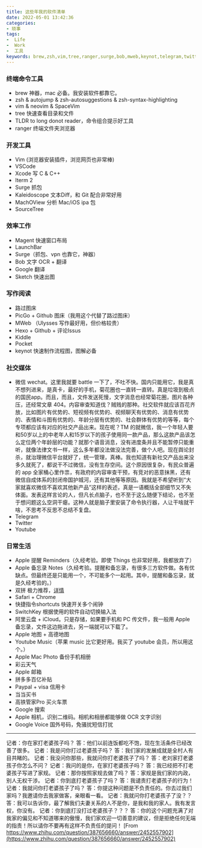 ```yaml
---
title: 这些年我的软件清单
date: 2022-05-01 13:42:36 
categories:
- 琐事
tags:
-  Life
-  Work
-  工具
keywords: brew,zsh,vim,tree,ranger,surge,bob,mweb,keynot,telegram,twitter,youtube
---
```


### 终端命令工具

* brew 神器，mac 必备。我安装软件都靠它。
* zsh & autojump & zsh-autosuggestions & zsh-syntax-highlighting
* vim & neovim & SpaceVim
* tree 快速查看目录和文件
* TLDR to long donot reader，命令组合提示好工具
* ranger 终端文件夹浏览器

<!-- more -->

### 开发工具

* Vim (浏览器安装插件，浏览网页也非常棒)
* VSCode
* Xcode 写 C & C++
* Iterm 2
* Surge 抓包
* Kaleidoscope 文本Diff，和 Git 配合非常好用
* MachOView 分析 Mac/iOS ipa 包
* SourceTree

### 效率工作

* Magent 快速窗口布局
* LaunchBar
* Surge（抓包、vpn 也靠它，神器）
* Bob 文字 OCR + 翻译
* Google 翻译
* Sketch 快速出图

### 写作阅读

* 路过图床
* PicGo + Github 图床（我用这个代替了路过图床）
* MWeb （Ulysses 写作最好用，但价格较贵）
* Hexo + Github + 评论Issus
* Kiddle
* Pocket
* keynot 快速制作流程图，图解必备

### 社交媒体

* 微信 wechat。这里我就要 battle 一下了，不吐不快。国内只能用它，我是真不想列进来，是真卡，最好的手机，菊花圈也一直转一直转。真是垃圾到极点的国民app。而且，而且，文件发送死慢，文字消息也经常菊花圈，图片各种压，还经常文章 404。内容审查知道伐？贼贱的那种。社交软件就应该百花齐放，比如图片有优势的、短视频有优势的、视频聊天有优势的、消息有优势的、表情和斗图有优势的、年龄分层有优势的、社会群体有优势的等等，每个专项都应该有对应的社交产品出来。现在呢？TM 的就微信，我一个年轻人要和50岁以上的中老年人和15岁以下的孩子使用同一款产品，那么这款产品该怎么定位两个年龄层的功能？就那个语音消息，没有进度条并且不能暂停只能重听，就像法律文书一样，这么多年都没法做没法完善，做个人吧。现在舆论封杀，就治理微信平台就好了，统一管理，真棒。我也知道有新社交产品出来没多久就死了，都说干不过微信，没有生存空间。这个原因很复杂，有民众普遍的 app 全家桶心里作祟，有政府的内容审查干预，有竞对的恶意抹黑，还有微信自成体系的封闭帝国护城河，还有其他等等原因。我就是不希望听到“大家就喜欢微信不喜欢其他新产品”这样的表述，真是一语概括全部细节又不失体面。发表这样言论的人，但凡长点脑子，也不至于这么随便下结论，也不至于想问题这么空洞干瘪。这种人就是脑子里安装了命令执行器，人让干啥就干啥，不思考不反思不总结不复盘。
* Telegram
* Twitter
* Youtube

### 日常生活

* Apple 提醒 Reminders（久经考验。即使 Things 也非常好用，我都放弃了）
* Apple 备忘录 Notes（久经考验。提醒和备忘录，有很多三方软件做。各有优缺点。但最终还是只能用一个，不可能多个一起用。其中，提醒和备忘录，就是久经考验的。）
* 双拼 极力推荐，[详情](https://www.yigegongjiang.com/2022/提高效率的手艺/#双拼)
* Safari + Chrome
* 快捷指令shortcuts 快速开关多个闹钟
* SwitchKey 根据使用的软件自动切换输入法
* 阿里云盘 + iCloud。只是存储，如果要手机和 PC 传文件，我一般用 Apple 备忘录，文件这边拖进去，另一端就可以下载了。
* Apple 地图 + 高德地图
* Youtube Music（苹果 music 比它更好用。我买了 youtube 会员，所以用这个。）
* Apple Mac Photo 备份手机相册
* 彩云天气
* Apple 邮箱
* 拼多多百亿补贴
* Paypal + visa 信用卡
* 当当买书
* 高铁管家Pro 买火车票
* Google 搜索
* Apple 相机，识别二维码。相机和相册都能够做 OCR 文字识别
* Google Voice 国外号码，免骚扰短信打扰

---

记者：你在家打老婆孩子吗？
答：他们以前连饭都吃不饱，现在生活条件已经改善了很多。
记者：我是问你打过老婆孩子吗？
答：我们家的发展成就是全村人有目共睹的。
记者：我没问你那些，我就问你打老婆孩子了吗？
答：老刘家打老婆孩子你怎么不问？
记者：我问的是你，在家打老婆孩子吗？
答：我已经把不打老婆孩子写进了家规。
记者：那你按照家规去做了吗？
答：家规是我们家的内政，别人无权干涉。
记者：你到底打老婆孩子了吗？
答：我谴责打老婆孩子的行为！
记者：我就问你打老婆孩子了吗？
答：你提这种问题是不负责任的。你去过我们家吗？我邀请你去我家做客，亲眼看一看。
记者：我就问你打老婆孩子了没？？
答：我可以告诉你，最了解我们夫妻关系的人不是你，是我和我的家人。我有发言权，你没有。
记者：你到底打没打过老婆孩子？？？
答：你的这个问题充满了对我家的偏见和不知道哪来的傲慢，我们家欢迎一切善意的建议，但是拒绝任何无端的指责！所以请你不要再有这样不负责任的提问！
[From https://www.zhihu.com/question/387656660/answer/2452557902](https://www.zhihu.com/question/387656660/answer/2452557902)